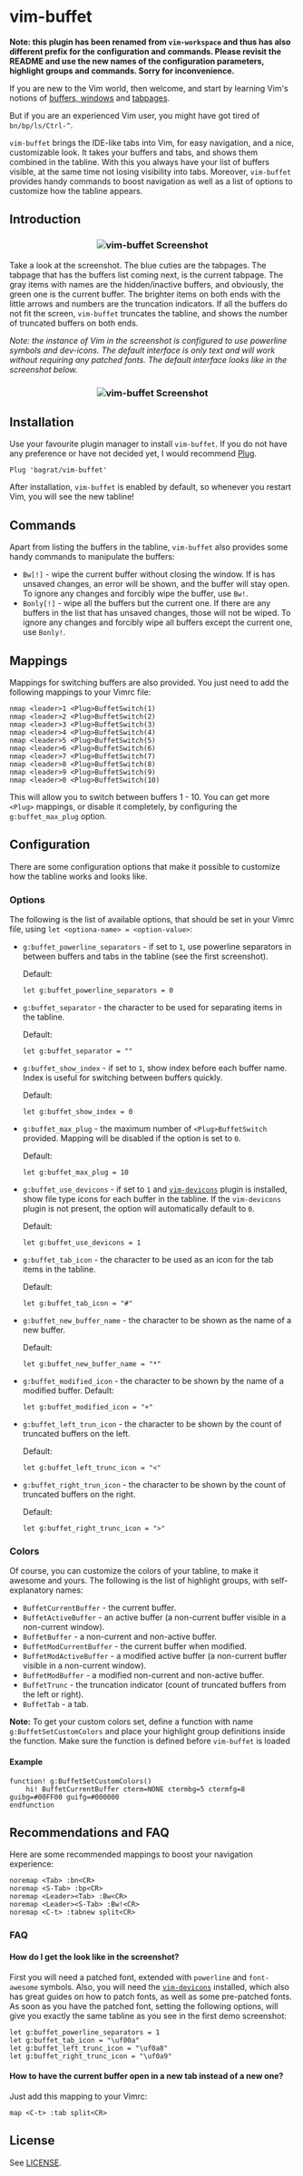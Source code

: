 # vim-buffet

**Note: this plugin has been renamed from `vim-workspace` and thus has also
different prefix for the configuration and commands. Please revisit the README
and use the new names of the configuration parameters, highlight groups and
commands. Sorry for inconvenience.**

If you are new to the Vim world, then welcome, and start by learning Vim's
notions of [buffers, windows](http://vimdoc.sourceforge.net/htmldoc/windows.html)
and [tabpages](http://vimdoc.sourceforge.net/htmldoc/tabpage.html).

But if you are an experienced Vim user, you might have got tired of `bn/bp/ls/Ctrl-^`.

`vim-buffet` brings the IDE-like tabs into Vim, for easy navigation, and a nice,
customizable look. It takes your buffers and tabs, and shows them combined in the
tabline. With this you always have your list of buffers visible, at the same
time not losing visibility into tabs. Moreover, `vim-buffet` provides handy
commands to boost navigation as well as a list of options to customize how the
tabline appears.

## Introduction

<h3 align="center">
    <img
        src="https://raw.githubusercontent.com/bagrat/vim-buffet/e915a9f0627228c317a7498c800208813c0298c3/demo.png"
        alt="vim-buffet Screenshot"
    />
</h3>

Take a look at the screenshot. The blue cuties are the tabpages. The tabpage
that has the buffers list coming next, is the current tabpage. The gray items
with names are the hidden/inactive buffers, and obviously, the green one is the
current buffer. The brighter items on both ends with the little arrows and numbers
are the truncation indicators. If all the buffers do not fit the screen,
`vim-buffet` truncates the tabline, and shows the number of truncated buffers on
both ends.

*Note: the instance of Vim in the screenshot is configured to use powerline
symbols and dev-icons. The default interface is only text and will work without
requiring any patched fonts. The default interface looks like in the screenshot
below.*

<h3 align="center">
    <img
        src="https://raw.githubusercontent.com/bagrat/vim-buffet/e915a9f0627228c317a7498c800208813c0298c3/demo2.png"
        alt="vim-buffet Screenshot"
    />
</h3>

## Installation

Use your favourite plugin manager to install `vim-buffet`. If you do not have any
preference or have not decided yet, I would recommend [Plug](https://github.com/junegunn/vim-plug).

```
Plug 'bagrat/vim-buffet'
```

After installation, `vim-buffet` is enabled by default, so whenever you restart
Vim, you will see the new tabline!

## Commands

Apart from listing the buffers in the tabline, `vim-buffet` also provides some
handy commands to manipulate the buffers:

* `Bw[!]` -  wipe the current buffer without closing the window. If is has unsaved
  changes, an error will be shown, and the buffer will stay open. To ignore any
  changes and forcibly wipe the buffer, use `Bw!`.
* `Bonly[!]` - wipe all the buffers but the current one. If there are any buffers
  in the list that has unsaved changes, those will not be wiped. To ignore any
  changes and forcibly wipe all buffers except the current one, use `Bonly!`.

## Mappings

Mappings for switching buffers are also provided. You just need to add the following
mappings to your Vimrc file:

```
nmap <leader>1 <Plug>BuffetSwitch(1)
nmap <leader>2 <Plug>BuffetSwitch(2)
nmap <leader>3 <Plug>BuffetSwitch(3)
nmap <leader>4 <Plug>BuffetSwitch(4)
nmap <leader>5 <Plug>BuffetSwitch(5)
nmap <leader>6 <Plug>BuffetSwitch(6)
nmap <leader>7 <Plug>BuffetSwitch(7)
nmap <leader>8 <Plug>BuffetSwitch(8)
nmap <leader>9 <Plug>BuffetSwitch(9)
nmap <leader>0 <Plug>BuffetSwitch(10)
```

This will allow you to switch between buffers 1 - 10. You can get more `<Plug>`
mappings, or disable it completely, by configuring the `g:buffet_max_plug` option.

## Configuration

There are some configuration options that make it possible to customize how the
tabline works and looks like.

### Options

The following is the list of available options, that should be set in your
Vimrc file, using `let <optiona-name> = <option-value>`:

* `g:buffet_powerline_separators` - if set to `1`, use powerline separators
  in between buffers and tabs in the tabline (see the first screenshot).

  Default:
  ```
  let g:buffet_powerline_separators = 0
  ```

* `g:buffet_separator` - the character to be used for separating items in the tabline.

  Default:
  ```
  let g:buffet_separator = ""
  ```

* `g:buffet_show_index` - if set to `1`, show index before each buffer name. Index is
  useful for switching between buffers quickly.

  Default:
  ```
  let g:buffet_show_index = 0
  ```

* `g:buffet_max_plug` - the maximum number of `<Plug>BuffetSwitch` provided. Mapping
  will be disabled if the option is set to `0`.

  Default:
  ```
  let g:buffet_max_plug = 10
  ```

* `g:buffet_use_devicons` - if set to `1` and
  [`vim-devicons`](https://github.com/ryanoasis/vim-devicons) plugin is
  installed, show file type icons for each buffer in the tabline. If the
  `vim-devicons` plugin is not present, the option will automatically default to
  `0`.

  Default:
  ```
  let g:buffet_use_devicons = 1
  ```

* `g:buffet_tab_icon` - the character to be used as an icon for the tab items
  in the tabline.

  Default:
  ```
  let g:buffet_tab_icon = "#"
  ```

* `g:buffet_new_buffer_name` - the character to be shown as the name of a new
  buffer.

  Default:
  ```
  let g:buffet_new_buffer_name = "*"
  ```

* `g:buffet_modified_icon` - the character to be shown by the name of
  a modified buffer.
  Default:

  ```
  let g:buffet_modified_icon = "+"
  ```

* `g:buffet_left_trun_icon` - the character to be shown by the count of
  truncated buffers on the left.

  Default:
  ```
  let g:buffet_left_trunc_icon = "<"
  ```

* `g:buffet_right_trun_icon` - the character to be shown by the count of
  truncated buffers on the right.
  
  Default:
  ```
  let g:buffet_right_trunc_icon = ">"
  ```

### Colors

Of course, you can customize the colors of your tabline, to make it awesome and
yours. The following is the list of highlight groups, with self-explanatory
names:

* `BuffetCurrentBuffer` - the current buffer.
* `BuffetActiveBuffer` - an active buffer (a non-current buffer visible in
  a non-current window).
* `BuffetBuffer` - a non-current and non-active buffer.
* `BuffetModCurrentBuffer` - the current buffer when modified.
* `BuffetModActiveBuffer` - a modified active buffer (a non-current buffer visible in
  a non-current window).
* `BuffetModBuffer` - a modified non-current and non-active buffer.
* `BuffetTrunc` - the truncation indicator (count of truncated buffers
  from the left or right).
* `BuffetTab` - a tab.

**Note:** To get your custom colors set, define a function with name
`g:BuffetSetCustomColors` and place your highlight group definitions inside
the function. Make sure the function is defined before `vim-buffet` is loaded

#### Example

```
function! g:BuffetSetCustomColors()
    hi! BuffetCurrentBuffer cterm=NONE ctermbg=5 ctermfg=8 guibg=#00FF00 guifg=#000000
endfunction
```

## Recommendations and FAQ

Here are some recommended mappings to boost your navigation experience:

```
noremap <Tab> :bn<CR>
noremap <S-Tab> :bp<CR>
noremap <Leader><Tab> :Bw<CR>
noremap <Leader><S-Tab> :Bw!<CR>
noremap <C-t> :tabnew split<CR>
```

### FAQ

#### **How do I get the look like in the screenshot?**

First you will need a patched font, extended with `powerline` and `font-awesome`
symbols. Also, you will need the
[`vim-devicons`](https://github.com/ryanoasis/vim-devicons) installed, which
also has great guides on how to patch fonts, as well as some pre-patched fonts.
As soon as you have the patched font, setting the following options, will give
you exactly the same tabline as you see in the first demo screenshot:

```
let g:buffet_powerline_separators = 1
let g:buffet_tab_icon = "\uf00a"
let g:buffet_left_trunc_icon = "\uf0a8"
let g:buffet_right_trunc_icon = "\uf0a9"
```

#### **How to have the current buffer open in a new tab instead of a new one?**

Just add this mapping to your Vimrc:

```
map <C-t> :tab split<CR>
```

## License

See
[LICENSE](https://github.com/bagrat/vim-buffet/blob/master/LICENS://github.com/bagrat/vim-buffet/blob/master/LICENSE).
